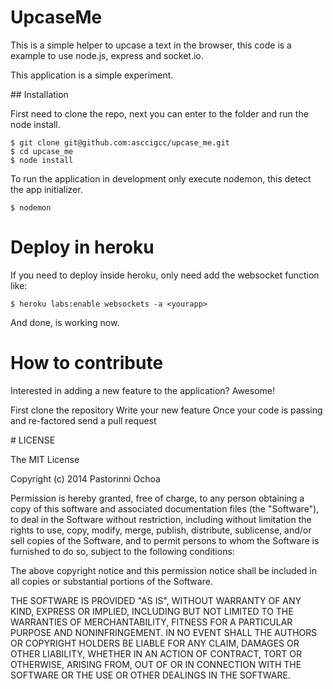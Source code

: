 # UpcaseMe


This is a simple helper to upcase a text in the browser,
this code is a example to use node.js, express and socket.io.

This application is a simple experiment.

## Installation

First need to clone the repo, next you can enter to the folder
and run the node install.

```
$ git clone git@github.com:asccigcc/upcase_me.git
$ cd upcase_me
$ node install
```

To run the application in development only execute nodemon,
this detect the app initializer.

```
$ nodemon
```

# Deploy in heroku

If you need to deploy inside heroku, only need add the websocket function like:

```
$ heroku labs:enable websockets -a <yourapp>
```

And done, is working now.

# How to contribute

Interested in adding a new feature to the application? Awesome!

First clone the repository
Write your new feature
Once your code is passing and re-factored send a pull request


# LICENSE

The MIT License

Copyright (c) 2014 Pastorinni Ochoa

Permission is hereby granted, free of charge, to any person obtaining a copy of this software and associated documentation files (the "Software"), to deal in the Software without restriction, including without limitation the rights to use, copy, modify, merge, publish, distribute, sublicense, and/or sell copies of the Software, and to permit persons to whom the Software is furnished to do so, subject to the following conditions:

The above copyright notice and this permission notice shall be included in all copies or substantial portions of the Software.

THE SOFTWARE IS PROVIDED "AS IS", WITHOUT WARRANTY OF ANY KIND, EXPRESS OR IMPLIED, INCLUDING BUT NOT LIMITED TO THE WARRANTIES OF MERCHANTABILITY, FITNESS FOR A PARTICULAR PURPOSE AND NONINFRINGEMENT. IN NO EVENT SHALL THE AUTHORS OR COPYRIGHT HOLDERS BE LIABLE FOR ANY CLAIM, DAMAGES OR OTHER LIABILITY, WHETHER IN AN ACTION OF CONTRACT, TORT OR OTHERWISE, ARISING FROM, OUT OF OR IN CONNECTION WITH THE SOFTWARE OR THE USE OR OTHER DEALINGS IN THE SOFTWARE.
